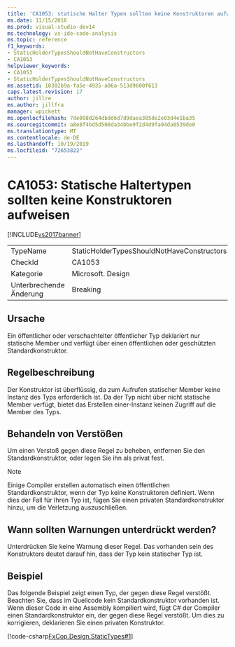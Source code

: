 ```yaml
---
title: 'CA1053: statische Halter Typen sollten keine Konstruktoren aufweisen. Microsoft-Dokumentation'
ms.date: 11/15/2016
ms.prod: visual-studio-dev14
ms.technology: vs-ide-code-analysis
ms.topic: reference
f1_keywords:
- StaticHolderTypesShouldNotHaveConstructors
- CA1053
helpviewer_keywords:
- CA1053
- StaticHolderTypesShouldNotHaveConstructors
ms.assetid: 10302b9a-fa5e-4935-a06a-513d9600f613
caps.latest.revision: 17
author: jillre
ms.author: jillfra
manager: wpickett
ms.openlocfilehash: 7de098d264dbdd6d7d9daea385de2e03d4e1ba35
ms.sourcegitcommit: a8e8f4bd5d508da34bbe9f2d4d9fa94da0539de0
ms.translationtype: MT
ms.contentlocale: de-DE
ms.lasthandoff: 10/19/2019
ms.locfileid: "72653822"
---
```

# <a name="ca1053-static-holder-types-should-not-have-constructors"></a>CA1053: Statische Haltertypen sollten keine Konstruktoren aufweisen
[!INCLUDE[vs2017banner](../includes/vs2017banner.md)]

|||
|-|-|
|TypeName|StaticHolderTypesShouldNotHaveConstructors|
|CheckId|CA1053|
|Kategorie|Microsoft. Design|
|Unterbrechende Änderung|Breaking|

## <a name="cause"></a>Ursache
 Ein öffentlicher oder verschachtelter öffentlicher Typ deklariert nur statische Member und verfügt über einen öffentlichen oder geschützten Standardkonstruktor.

## <a name="rule-description"></a>Regelbeschreibung
 Der Konstruktor ist überflüssig, da zum Aufrufen statischer Member keine Instanz des Typs erforderlich ist. Da der Typ nicht über nicht statische Member verfügt, bietet das Erstellen einer-Instanz keinen Zugriff auf die Member des Typs.

## <a name="how-to-fix-violations"></a>Behandeln von Verstößen
 Um einen Verstoß gegen diese Regel zu beheben, entfernen Sie den Standardkonstruktor, oder legen Sie ihn als privat fest.

> [!NOTE]
> Einige Compiler erstellen automatisch einen öffentlichen Standardkonstruktor, wenn der Typ keine Konstruktoren definiert. Wenn dies der Fall für Ihren Typ ist, fügen Sie einen privaten Standardkonstruktor hinzu, um die Verletzung auszuschließen.

## <a name="when-to-suppress-warnings"></a>Wann sollten Warnungen unterdrückt werden?
 Unterdrücken Sie keine Warnung dieser Regel. Das vorhanden sein des Konstruktors deutet darauf hin, dass der Typ kein statischer Typ ist.

## <a name="example"></a>Beispiel
 Das folgende Beispiel zeigt einen Typ, der gegen diese Regel verstößt. Beachten Sie, dass im Quellcode kein Standardkonstruktor vorhanden ist. Wenn dieser Code in eine Assembly kompiliert wird, fügt C# der Compiler einen Standardkonstruktor ein, der gegen diese Regel verstößt. Um dies zu korrigieren, deklarieren Sie einen privaten Konstruktor.

 [!code-csharp[FxCop.Design.StaticTypes#1](../snippets/csharp/VS_Snippets_CodeAnalysis/FxCop.Design.StaticTypes/cs/FxCop.Design.StaticTypes.cs#1)]

